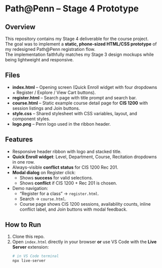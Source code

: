 # Path@Penn – Stage 4 Prototype

## Overview
This repository contains my Stage 4 deliverable for the course project.  
The goal was to implement a **static, phone-sized HTML/CSS prototype** of my redesigned Path@Penn registration flow.  
The implementation faithfully matches my Stage 3 design mockups while being lightweight and responsive.

## Files
- **index.html** – Opening screen (Quick Enroll widget with four dropdowns + Register / Explore / View Cart buttons).  
- **register.html** – Search page with title prompt and search bar.  
- **course.html** – Static example course detail page for **CIS 1200** with session listings and Join buttons.  
- **style.css** – Shared stylesheet with CSS variables, layout, and component styles.  
- **logo.png** – Penn logo used in the ribbon header.

## Features
- Responsive header ribbon with logo and stacked title.  
- **Quick Enroll widget**: Level, Department, Course, Recitation dropdowns in one row.  
- Always-visible **conflict status** for CIS 1200 Rec 201.  
- **Modal dialog** on Register click:
  - Shows **success** for valid selections.
  - Shows **conflict** if CIS 1200 + Rec 201 is chosen.  
- Demo navigation:
  - “Register for a class” → `register.html`.  
  - Search → `course.html`.  
  - Course page shows CIS 1200 sessions, availability counts, inline conflict label, and Join buttons with modal feedback.

## How to Run
1. Clone this repo.  
2. Open `index.html` directly in your browser **or** use VS Code with the **Live Server** extension:  
   ```bash
   # in VS Code terminal
   npx live-server
